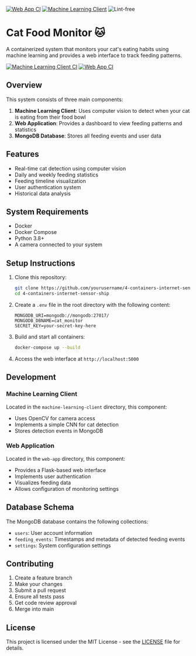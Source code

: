 [![Web App CI](https://github.com/software-students-spring2025/4-containers-internet-sensor-ship/actions/workflows/build-frontend.yml/badge.svg)](https://github.com/software-students-spring2025/4-containers-internet-sensor-ship/actions/workflows/build-frontend.yml)
[![Machine Learning Client](https://github.com/software-students-spring2025/4-containers-internet-sensor-ship/actions/workflows/build-backend.yml/badge.svg)](https://github.com/software-students-spring2025/4-containers-internet-sensor-ship/actions/workflows/build-backend.yml)
![Lint-free](https://github.com/nyu-software-engineering/containerized-app-exercise/actions/workflows/lint.yml/badge.svg)


# Cat Food Monitor 🐱

A containerized system that monitors your cat's eating habits using machine learning and provides a web interface to track feeding patterns.

[![Machine Learning Client CI](https://github.com/yourusername/4-containers-internet-sensor-ship/actions/workflows/ml-client-ci.yml/badge.svg)](https://github.com/yourusername/4-containers-internet-sensor-ship/actions/workflows/ml-client-ci.yml)
[![Web App CI](https://github.com/yourusername/4-containers-internet-sensor-ship/actions/workflows/web-app-ci.yml/badge.svg)](https://github.com/yourusername/4-containers-internet-sensor-ship/actions/workflows/web-app-ci.yml)

## Overview

This system consists of three main components:

1. **Machine Learning Client**: Uses computer vision to detect when your cat is eating from their food bowl
2. **Web Application**: Provides a dashboard to view feeding patterns and statistics
3. **MongoDB Database**: Stores all feeding events and user data

## Features

- Real-time cat detection using computer vision
- Daily and weekly feeding statistics
- Feeding timeline visualization
- User authentication system
- Historical data analysis

## System Requirements

- Docker
- Docker Compose
- Python 3.8+
- A camera connected to your system

## Setup Instructions

1. Clone this repository:
   ```bash
   git clone https://github.com/yourusername/4-containers-internet-sensor-ship.git
   cd 4-containers-internet-sensor-ship
   ```

2. Create a `.env` file in the root directory with the following content:
   ```
   MONGODB_URI=mongodb://mongodb:27017/
   MONGODB_DBNAME=cat_monitor
   SECRET_KEY=your-secret-key-here
   ```

3. Build and start all containers:
   ```bash
   docker-compose up --build
   ```

4. Access the web interface at `http://localhost:5000`

## Development

### Machine Learning Client

Located in the `machine-learning-client` directory, this component:
- Uses OpenCV for camera access
- Implements a simple CNN for cat detection
- Stores detection events in MongoDB

### Web Application

Located in the `web-app` directory, this component:
- Provides a Flask-based web interface
- Implements user authentication
- Visualizes feeding data
- Allows configuration of monitoring settings

## Database Schema

The MongoDB database contains the following collections:

- `users`: User account information
- `feeding_events`: Timestamps and metadata of detected feeding events
- `settings`: System configuration settings

## Contributing

1. Create a feature branch
2. Make your changes
3. Submit a pull request
4. Ensure all tests pass
5. Get code review approval
6. Merge into main

## License

This project is licensed under the MIT License - see the [LICENSE](LICENSE) file for details.
